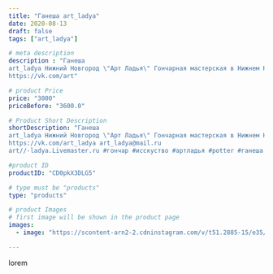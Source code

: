 ```yaml
---
title: "Ганеша art_ladya"
date: 2020-08-13
draft: false
tags: ["art_ladya"]

# meta description
description : "Ганеша
art_ladya Нижний Новгород \"Арт Ладья\" Гончарная мастерская в Нижнем Новгороде. Изготовление керамики и мастер//-классы по обучению. 
https://vk.com/art"

# product Price
price: "3000"
priceBefore: "3600.0"

# Product Short Description
shortDescription: "Ганеша
art_ladya Нижний Новгород \"Арт Ладья\" Гончарная мастерская в Нижнем Новгороде. Изготовление керамики и мастер//-классы по обучению. 
https://vk.com/art_ladya art_ladya@mail.ru 
art//-ladya.Livemaster.ru #гончар #исскуство #артладья #potter #ганеша #керамикаручнаяработа #гончарнаямастерская #керамиканазаказ #handmade #посудаизглины #керамика #гончарнаяпосуда #эксклюзивнаякерамика #dishes #decor #ceramicar #nntoday #claygoods #ganesha #earthenware #ceramic #design #artladya #мастеркласс #нижнийновгород #ceramicart #скульптура #гончарныйкруг #clay #авторскаякерамика"

#product ID
productID: "CD0pkX3DLG5"

# type must be "products"
type: "products"

# product Images
# first image will be shown in the product page
images:
  - image: "https://scontent-arn2-2.cdninstagram.com/v/t51.2885-15/e35/117391973_585182415497276_2614144006195419167_n.jpg?tp=1&_nc_ht=scontent-arn2-2.cdninstagram.com&_nc_cat=108&_nc_ohc=-RC__xmBbnsAX9HsI60&ccb=7-4&oh=a6a3495dc213fa6268df8bac82b3e934&oe=6085BC31&_nc_sid=86f79a&ig_cache_key=MjM3NDcwNTcyMjk1ODg1MjUzNw%3D%3D.2-ccb7-4"

---
```

lorem
